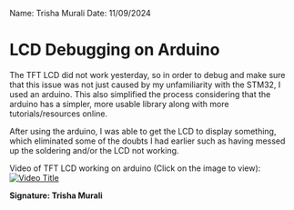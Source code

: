Name: Trisha Murali
Date: 11/09/2024 

# LCD Debugging on Arduino
The TFT LCD did not work yesterday, so in order to debug and make sure that this issue was not just caused by my unfamiliarity with the STM32, I used an arduino. This also simplified the process considering that the arduino has a simpler, more usable library along with more tutorials/resources online. 

After using the arduino, I was able to get the LCD to display something, which eliminated some of the doubts I had earlier such as having messed up the soldering and/or the LCD not working. 

Video of TFT LCD working on arduino (Click on the image to view): <br/>
[![Video Title](https://github.com/user-attachments/assets/c1fc1071-9060-4864-aa62-fd58c05e9dcd)
](https://drive.google.com/file/d/17cu1XCCHB2s6OHc-vqSPIyZoMKoo7FJZ/view?usp=sharing)

**Signature: Trisha Murali**
